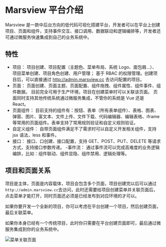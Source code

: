 # Marsview 平台介绍

Marsview 是一款中后台方向的低代码可视化搭建平台，开发者可以在平台上创建项目、页面和组件，支持事件交互、接口调用、数据联动和逻辑编排等，开发者还可通过微服务快速集成到自己的业务系统中。

## 特性

- 项目： 项目创建、项目配置（主题色、菜单布局、系统 Logo、面包屑...）、项目菜单创建、项目角色创建、用户管理； 基于 RBAC 的权限管理。创建项目后，可以直接通过 http://admin.marsview.cc 去访问配置的项目。
- 页面： 页面创建、页面主题、页面配置、组件拖拽、组件属性、组件事件、组件数据。 目前完全可用于生产环境，项目在创建菜单时可以关联该页面。 页面同时支持其他传统系统通过微服务集成，不管你的系统是 Vue 还是 React。
- 页面组件： 目前支持的组件有：按钮、表单（所有表单组件）、表格、图表、弹窗、图片、富文本、文件上传、文件下载、代码编辑器、编辑表格、iframe 等常用的页面组件。表单支持了常用规则验证和自定义规则验证。
- 自定义组件： 自带页面组件满足不了需求时可以自定义开发相关组件，支持 jsx 语法，less 和事件。
- 接口： 接口、口创建、接口配置，支持 GET、POST、PUT、DELETE 等请求方式，支持接口参数传递。 -事件流： 通过事件流可以完成高难度的业务逻辑编排，比如：组件联动、组件显隐、组件禁用、逻辑处理等。

## 项目和页面关系

项目是主体，页面是内容载体，项目会包含多个页面，项目创建完以后可以通过`http://admin.marsview.cc`去访问，此时还需要给项目创建菜单并关联页面后，点击菜单才能打开，同时页面还必须是已经发布到对应环境的才可以。

如果你要开发一个全新的项目，你可以考虑在平台创建一个项目，然后创建页面，最后关联菜单。

如果你本身已经有一个传统项目，此时你只需要在平台创建页面即可，最后通过微服务集成到你的业务系统中。

![菜单关联页面](/home/page.png)
